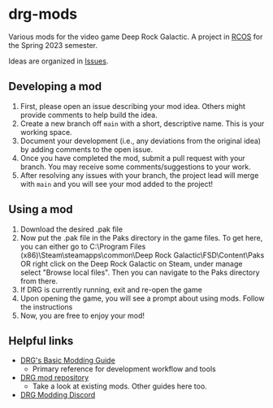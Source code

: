 # drg-mods
Various mods for the video game Deep Rock Galactic. A project in [RCOS](https://github.com/rcos) for the Spring 2023 semester. 

Ideas are organized in [Issues](https://github.com/Patch4747/drg-mods/issues). 

## Developing a mod
1. First, please open an issue describing your mod idea. Others might provide comments to help build the idea. 
2. Create a new branch off `main` with a short, descriptive name. This is your working space. 
3. Document your development (i.e., any deviations from the original idea) by adding comments to the open issue.
4. Once you have completed the mod, submit a pull request with your branch. You may receive some comments/suggestions to your work. 
5. After resolving any issues with your branch, the project lead will merge with `main` and you will see your mod added to the project! 

## Using a mod
1. Download the desired .pak file
2. Now put the .pak file in the Paks directory in the game files. To get here, you can either go to C:\Program Files (x86)\Steam\steamapps\common\Deep Rock Galactic\FSD\Content\Paks OR right click on the Deep Rock Galactic on Steam, under manage select "Browse local files". Then you can navigate to the Paks directory from there.
3. If DRG is currently running, exit and re-open the game
4. Upon opening the game, you will see a prompt about using mods. Follow the instructions
5. Now, you are free to enjoy your mod!

## Helpful links
* [DRG's Basic Modding Guide](https://mod.io/g/drg/r/drg-basic-modding-guide)
    * Primary reference for development workflow and tools
* [DRG mod repository](https://mod.io/g/drg)
    * Take a look at existing mods. Other guides here too.
* [DRG Modding Discord](https://discord.gg/zQMKGTStfa)
